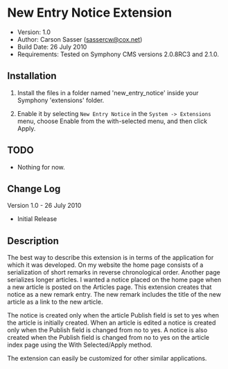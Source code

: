New Entry Notice Extension
=======================

* Version: 1.0
* Author: Carson Sasser (sassercw@cox.net)
* Build Date: 26 July 2010
* Requirements: Tested on Symphony CMS versions 2.0.8RC3 and 2.1.0.

Installation
------------

1. Install the files in a folder named 'new_entry_notice' inside your Symphony 'extensions' folder.

2. Enable it by selecting `New Entry Notice` in the `System -> Extensions` menu, choose Enable from the with-selected menu, and then click Apply.

TODO
----

* Nothing for now.

Change Log
----------

Version 1.0 - 26 July 2010

- Initial Release

Description
-----------

The best way to describe this extension is in terms of the application for which it was developed. On my website the home page consists of a serialization of short remarks in reverse chronological order. Another page serializes longer articles. I wanted a notice placed on the home page when a new article is posted on the Articles page. This extension creates that notice as a new remark entry. The new remark includes the title of the new article as a link to the new article.

The notice is created only when the article Publish field is set to yes when the article is initially created. When an article is edited a notice is created only when the Publish field is changed from no to yes. A notice is also created when the Publish field is changed from no to yes on the article index page using the With Selected/Apply method.

The extension can easily be customized for other similar applications.
